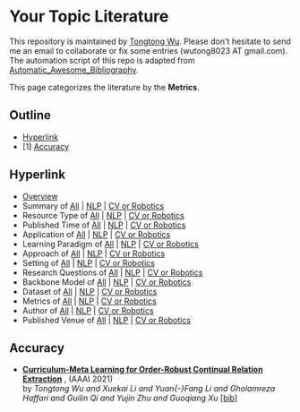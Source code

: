 # Your Topic Literature 
This repository is maintained by [Tongtong Wu](https://wutong8023.site). Please don't hesitate to send me an email to collaborate or fix some entries (wutong8023 AT gmail.com). The automation script of this repo is adapted from [Automatic_Awesome_Bibliography](https://github.com/TLESORT/Automatic_Awesome_Bibliography).

This page categorizes the literature by the **Metrics**.

## Outline 
- [Hyperlink](https://github.com/wutong8023/Awesome_Information_Extraction/tree/master/your_topic4all/metrics/README.md#hyperlink)
- [1] [Accuracy](https://github.com/wutong8023/Awesome_Information_Extraction/tree/master/your_topic4all/metrics/README.md#accuracy)
## Hyperlink 
- [Overview](https://github.com/wutong8023/Auto_Bibfile/tree/master/README.md)
- Summary of [All](https://github.com/wutong8023/Auto_Bibfile/tree/master/cl4all/./) | [NLP](https://github.com/wutong8023/Auto_Bibfile/tree/master/cl4nlp/./) | [CV or Robotics](https://github.com/wutong8023/Auto_Bibfile/tree/master/cl4cv_robot/./)
- Resource Type of [All](https://github.com/wutong8023/Auto_Bibfile/tree/master/cl4all/type) | [NLP](https://github.com/wutong8023/Auto_Bibfile/tree/master/cl4nlp/type) | [CV or Robotics](https://github.com/wutong8023/Auto_Bibfile/tree/master/cl4cv_robot/type)
- Published Time of [All](https://github.com/wutong8023/Auto_Bibfile/tree/master/cl4all/time) | [NLP](https://github.com/wutong8023/Auto_Bibfile/tree/master/cl4nlp/time) | [CV or Robotics](https://github.com/wutong8023/Auto_Bibfile/tree/master/cl4cv_robot/time)
- Application of [All](https://github.com/wutong8023/Auto_Bibfile/tree/master/cl4all/application) | [NLP](https://github.com/wutong8023/Auto_Bibfile/tree/master/cl4nlp/application) | [CV or Robotics](https://github.com/wutong8023/Auto_Bibfile/tree/master/cl4cv_robot/application)
-  Learning Paradigm of [All](https://github.com/wutong8023/Auto_Bibfile/tree/master/cl4all/supervision) | [NLP](https://github.com/wutong8023/Auto_Bibfile/tree/master/cl4nlp/supervision) | [CV or Robotics](https://github.com/wutong8023/Auto_Bibfile/tree/master/cl4cv_robot/supervision)
- Approach of [All](https://github.com/wutong8023/Auto_Bibfile/tree/master/cl4all/approach) | [NLP](https://github.com/wutong8023/Auto_Bibfile/tree/master/cl4nlp/approach) | [CV or Robotics](https://github.com/wutong8023/Auto_Bibfile/tree/master/cl4cv_robot/approach)
- Setting of [All](https://github.com/wutong8023/Auto_Bibfile/tree/master/cl4all/setting) | [NLP](https://github.com/wutong8023/Auto_Bibfile/tree/master/cl4nlp/setting) | [CV or Robotics](https://github.com/wutong8023/Auto_Bibfile/tree/master/cl4cv_robot/setting)
- Research Questions of [All](https://github.com/wutong8023/Auto_Bibfile/tree/master/cl4all/research_question) | [NLP](https://github.com/wutong8023/Auto_Bibfile/tree/master/cl4nlp/research_question) | [CV or Robotics](https://github.com/wutong8023/Auto_Bibfile/tree/master/cl4cv_robot/research_question)
- Backbone Model of [All](https://github.com/wutong8023/Auto_Bibfile/tree/master/cl4all/backbone_model) | [NLP](https://github.com/wutong8023/Auto_Bibfile/tree/master/cl4nlp/backbone_model) | [CV or Robotics](https://github.com/wutong8023/Auto_Bibfile/tree/master/cl4cv_robot/backbone_model)
- Dataset of [All](https://github.com/wutong8023/Auto_Bibfile/tree/master/cl4all/dataset) | [NLP](https://github.com/wutong8023/Auto_Bibfile/tree/master/cl4nlp/dataset) | [CV or Robotics](https://github.com/wutong8023/Auto_Bibfile/tree/master/cl4cv_robot/dataset)
- Metrics of [All](https://github.com/wutong8023/Auto_Bibfile/tree/master/cl4all/metrics) | [NLP](https://github.com/wutong8023/Auto_Bibfile/tree/master/cl4nlp/metrics) | [CV or Robotics](https://github.com/wutong8023/Auto_Bibfile/tree/master/cl4cv_robot/metrics)
- Author of [All](https://github.com/wutong8023/Auto_Bibfile/tree/master/cl4all/author) | [NLP](https://github.com/wutong8023/Auto_Bibfile/tree/master/cl4nlp/author) | [CV or Robotics](https://github.com/wutong8023/Auto_Bibfile/tree/master/cl4cv_robot/author)
- Published Venue of [All](https://github.com/wutong8023/Auto_Bibfile/tree/master/cl4all/venue) | [NLP](https://github.com/wutong8023/Auto_Bibfile/tree/master/cl4nlp/venue) | [CV or Robotics](https://github.com/wutong8023/Auto_Bibfile/tree/master/cl4cv_robot/venue)

## Accuracy

- [**Curriculum-Meta Learning for Order-Robust Continual Relation Extraction**](https://ojs.aaai.org/index.php/AAAI/article/view/17241) , (AAAI 2021)<br> by *Tongtong Wu and
Xuekai Li and
Yuan{-}Fang Li and
Gholamreza Haffari and
Guilin Qi and
Yujin Zhu and
Guoqiang Xu* [[bib]](https://github.com/wutong8023/Awesome_Information_Extraction/tree/master/./bibtex.bib#L4-L30) <br>

